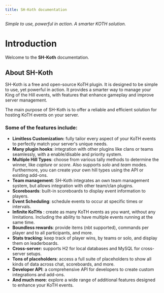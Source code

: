 ```yaml
---
title: SH-Koth documentation
---
```

_Simple to use, powerful in action. A smarter KOTH solution._

# Introduction
Welcome to the **SH-Koth** documentation.

## About SH-Koth
SH-Koth is a free and open-source KoTH plugin. It is designed to be simple to use,
yet powerful in action. It provides a smarter way to manage your King of the Hill events,
with features that enhance gameplay and improve server management.

The main purpose of SH-Koth is to offer a reliable and efficient solution for hosting KoTH events on your server.

### Some of the features include:
- **Limitless Customization:** fully tailor every aspect of your KoTH events to perfectly match your server's unique needs.
- **Many plugin hooks**: integration with other plugins like clans or teams seamlessly, with a enable/disable and priority system.
- **Multiple Hill Types**: choose from various tally methods to determine the winner, like _capture_ or _score_. Also supports
    _solo_ and _team_ modes. Furthermore, you can create your own hill types using the API or existing add-ons.
- **Team management**: SH-Koth integrates an own team management system, but allows integration with other team/clan plugins.
- **Scoreboards**: built-in scoreboards to display event information to players.
- **Event Scheduling**: schedule events to occur at specific times or intervals.
- **Infinite KoTHs** : create as many KoTH events as you want, without any limitations. Including the ability to have multiple
    events running at the same time.
- **Boundless rewards**: provide items (nbt supported), commands per player and to all participants, and more.
- **Stats tracking**: keep track of player wins, by teams or solo, and display them on leaderboards.
- **Cross-server:** supports H2 for local databases and MySQL for cross-server setups.
- **Tons of placeholders**: access a full suite of placeholders to show all kinds of data across chat, scoreboards, and more.
- **Developer API**: a comprehensive API for developers to create custom integrations and add-ons.
- **And much more**: explore a wide range of additional features designed to enhance your KoTH events.